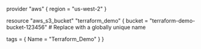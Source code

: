 provider "aws" {
  region = "us-west-2"
}

resource "aws_s3_bucket" "terraform_demo" {
  bucket = "terraform-demo-bucket-123456"  # Replace with a globally unique name

  tags = {
    Name = "Terraform_Demo"
  }
}
